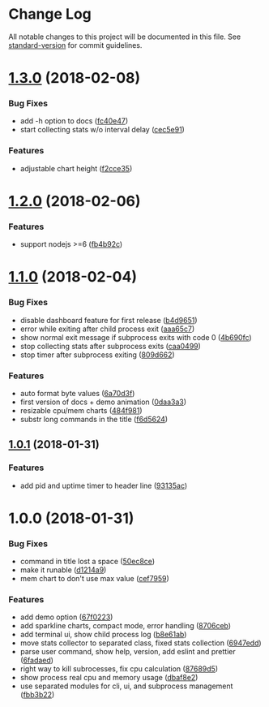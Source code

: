 # Change Log

All notable changes to this project will be documented in this file. See [standard-version](https://github.com/conventional-changelog/standard-version) for commit guidelines.

<a name="1.3.0"></a>
# [1.3.0](https://github.com/antonfisher/utop/compare/v1.2.0...v1.3.0) (2018-02-08)


### Bug Fixes

* add -h option to docs ([fc40e47](https://github.com/antonfisher/utop/commit/fc40e47))
* start collecting stats w/o interval delay ([cec5e91](https://github.com/antonfisher/utop/commit/cec5e91))


### Features

* adjustable chart height ([f2cce35](https://github.com/antonfisher/utop/commit/f2cce35))



<a name="1.2.0"></a>
# [1.2.0](https://github.com/antonfisher/utop/compare/v1.1.0...v1.2.0) (2018-02-06)


### Features

* support nodejs >=6 ([fb4b92c](https://github.com/antonfisher/utop/commit/fb4b92c))



<a name="1.1.0"></a>
# [1.1.0](https://github.com/antonfisher/utop/compare/v1.0.1...v1.1.0) (2018-02-04)


### Bug Fixes

* disable dashboard feature for first release ([b4d9651](https://github.com/antonfisher/utop/commit/b4d9651))
* error while exiting after child process exit ([aaa65c7](https://github.com/antonfisher/utop/commit/aaa65c7))
* show normal exit message if subprocess exits with code 0 ([4b690fc](https://github.com/antonfisher/utop/commit/4b690fc))
* stop collecting stats after subprocess exits ([caa0499](https://github.com/antonfisher/utop/commit/caa0499))
* stop timer after subprocess exiting ([809d662](https://github.com/antonfisher/utop/commit/809d662))


### Features

* auto format byte values ([6a70d3f](https://github.com/antonfisher/utop/commit/6a70d3f))
* first version of docs + demo animation ([0daa3a3](https://github.com/antonfisher/utop/commit/0daa3a3))
* resizable cpu/mem charts ([484f981](https://github.com/antonfisher/utop/commit/484f981))
* substr long commands in the title ([f6d5624](https://github.com/antonfisher/utop/commit/f6d5624))



<a name="1.0.1"></a>
## [1.0.1](https://github.com/antonfisher/utop/compare/v1.0.0...v1.0.1) (2018-01-31)


### Features

* add pid and uptime timer to header line ([93135ac](https://github.com/antonfisher/utop/commit/93135ac))



<a name="1.0.0"></a>
# 1.0.0 (2018-01-31)


### Bug Fixes

* command in title lost a space ([50ec8ce](https://github.com/antonfisher/utop/commit/50ec8ce))
* make it runable ([d1214a9](https://github.com/antonfisher/utop/commit/d1214a9))
* mem chart to don't use max value ([cef7959](https://github.com/antonfisher/utop/commit/cef7959))


### Features

* add demo option ([67f0223](https://github.com/antonfisher/utop/commit/67f0223))
* add sparkline charts, compact mode, error handling ([8706ceb](https://github.com/antonfisher/utop/commit/8706ceb))
* add terminal ui, show child process log ([b8e61ab](https://github.com/antonfisher/utop/commit/b8e61ab))
* move stats collector to separated class, fixed stats collection ([6947edd](https://github.com/antonfisher/utop/commit/6947edd))
* parse user command, show help, version, add eslint and prettier ([6fadaed](https://github.com/antonfisher/utop/commit/6fadaed))
* right way to kill subrocesses, fix cpu calculation ([87689d5](https://github.com/antonfisher/utop/commit/87689d5))
* show process real cpu and memory usage ([dbaf8e2](https://github.com/antonfisher/utop/commit/dbaf8e2))
* use separated modules for cli, ui, and subprocess management ([fbb3b22](https://github.com/antonfisher/utop/commit/fbb3b22))
